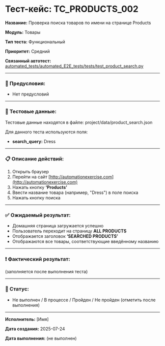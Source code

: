 # Тест-кейс: TC_PRODUCTS_002

**Название:** Проверка поиска товаров по имени на странице Products

**Модуль:** Товары

**Тип теста:** Функциональный

**Приоритет:** Средний

**Связанный автотест:** [automated_tests/automated_E2E_tests/tests/test_product_search.py](/automated_tests/automated_E2E_tests/tests/test_product_search.py)

---

### 🔧 Предусловия:
- Нет предусловий  

---

### 🧪 Тестовые данные:

Тестовые данные находятся в файле:
project/data/product_search.json

Для данного теста используются поля:
- **search_query:** Dress

---

### 📋 Описание действий:

1. Открыть браузер  
2. Перейти на сайт [http://automationexercise.com](http://automationexercise.com)  
3. Нажать кнопку **‘Products’**  
4. Ввести название товара (например, "Dress") в поле поиска  
5. Нажать кнопку поиска  

---

### ✅ Ожидаемый результат:
- Домашняя страница загружается успешно  
- Пользователь переходит на страницу **ALL PRODUCTS**  
- Отображается заголовок **‘SEARCHED PRODUCTS’**  
- Отображаются все товары, соответствующие введённому названию  

---

### ❗ Фактический результат:
(заполняется после выполнения теста)

---

### 📌 Статус:
- Не выполнен / В процессе / Пройден / Не пройден (отметить после выполнения)

---

**Исполнитель:** [Имя]

**Дата создания:** 2025-07-24

**Дата выполнения:** (не выполнен)

